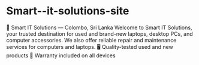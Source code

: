 # Smart--it-solutions-site
🔧 Smart IT Solutions — Colombo, Sri Lanka Welcome to Smart IT Solutions, your trusted destination for used and brand-new laptops, desktop PCs, and computer accessories. We also offer reliable repair and maintenance services for computers and laptops.  🖥️ Quality-tested used and new products  🔁 Warranty included on all devices  
